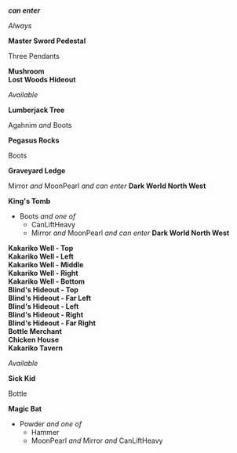 ﻿***can enter***

*Always*

**Master Sword Pedestal**

Three Pendants

**Mushroom**  
**Lost Woods Hideout**

*Available*

**Lumberjack Tree**

Agahnim *and* Boots

**Pegasus Rocks**

Boots

**Graveyard Ledge**

Mirror *and* MoonPearl *and* *can enter* **Dark World North West**

**King's Tomb**

- Boots *and one of*
  - CanLiftHeavy
  - Mirror *and* MoonPearl *and* *can enter* **Dark World North West**

**Kakariko Well - Top**  
**Kakariko Well - Left**  
**Kakariko Well - Middle**  
**Kakariko Well - Right**  
**Kakariko Well - Bottom**  
**Blind's Hideout - Top**  
**Blind's Hideout - Far Left**  
**Blind's Hideout - Left**  
**Blind's Hideout - Right**  
**Blind's Hideout - Far Right**  
**Bottle Merchant**  
**Chicken House**  
**Kakariko Tavern**

*Available*

**Sick Kid**

Bottle

**Magic Bat**

- Powder *and one of*
  - Hammer
  - MoonPearl *and* Mirror *and* CanLiftHeavy
